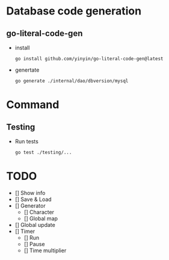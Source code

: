 # Database code generation

## go-literal-code-gen

- install
    
    ```
    go install github.com/yinyin/go-literal-code-gen@latest
    ```
    
- genertate
    
    ```
    go generate ./internal/dao/dbversion/mysql
    ```

# Command

## Testing

- Run tests

    ```
    go test ./testing/...
    ```

# TODO

- [] Show info
- [] Save & Load
- [] Generator
    - [] Character
    - [] Global map
- [] Global update
- [] Timer
    - [] Run
    - [] Pause
    - [] Time multiplier